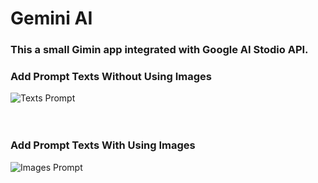 # Gemini AI

<div>
  <h3>This a small Gimin app integrated with Google AI Stodio API.</h3>
</div>


<div>
  <h3>Add Prompt Texts Without Using Images</h3>
  <img src="https://github.com/user-attachments/assets/1c821328-817f-4be6-9647-af874efdf3a1" alt="Texts Prompt">
</div>
<br><br>


<div>
  <h3>Add Prompt Texts With Using Images</h3>
  <img src="https://github.com/user-attachments/assets/c33400fe-1820-4ac7-b76c-c7b9014dfdad" alt="Images Prompt">  
</div>
<br><br>

